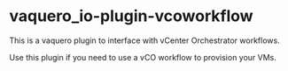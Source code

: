 vaquero_io-plugin-vcoworkflow
==================

This is a vaquero plugin to interface with vCenter Orchestrator workflows.

Use this plugin if you need to use a vCO workflow to provision your VMs.
